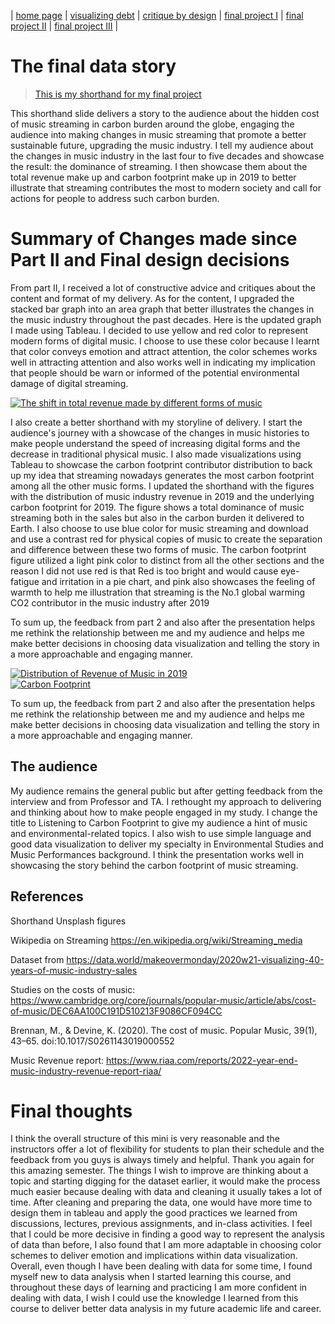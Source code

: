 | [home page](https://yuchengtaka.github.io/Portfolio/) | [visualizing debt](dataviz2.md) | [critique by design](Assignment34.md) | [final project I](Final_Project_Yucheng.md) | [final project II](Final_Project_Part2_Yucheng.md) | [final project III](Final_Project_Part3_Yucheng.md) |

# The final data story
> [This is my shorthand for my final project](https://preview.shorthand.com/2LYrpiANUbefEVDL)

This shorthand slide delivers a story to the audience about the hidden cost of music streaming in carbon burden around the globe, engaging the audience into making changes in music streaming that promote a better sustainable future, upgrading the music industry. I tell my audience about the changes in music industry in the last four to five decades and showcase the result: the dominance of streaming. I then showcase them about the total revenue make up and carbon footprint make up in 2019 to better illustrate that streaming contributes the most to modern society and call for actions for people to address such carbon burden. 


# Summary of Changes made since Part II and Final design decisions
From part II, I received a lot of constructive advice and critiques about the content and format of my delivery. As for the content, I upgraded the stacked bar graph into an area graph that better illustrates the changes in the music industry throughout the past decades. Here is the updated graph I made using Tableau. I decided to use yellow and red color to represent modern forms of digital music. I choose to use these color because I learnt that color conveys emotion and attract attention, the color schemes works well in attracting attention and also works well in indicating my implication that people should be warn or informed of the potential environmental damage of digital streaming. 

<div class='tableauPlaceholder' id='viz1709373805120' style='position: relative'><noscript><a href='#'><img alt='The shift in total revenue made by different forms of music ' src='https:&#47;&#47;public.tableau.com&#47;static&#47;images&#47;Mu&#47;MusicRevenue_17091433062410&#47;Sheet8&#47;1_rss.png' style='border: none' /></a></noscript><object class='tableauViz'  style='display:none;'><param name='host_url' value='https%3A%2F%2Fpublic.tableau.com%2F' /> <param name='embed_code_version' value='3' /> <param name='site_root' value='' /><param name='name' value='MusicRevenue_17091433062410&#47;Sheet8' /><param name='tabs' value='no' /><param name='toolbar' value='yes' /><param name='static_image' value='https:&#47;&#47;public.tableau.com&#47;static&#47;images&#47;Mu&#47;MusicRevenue_17091433062410&#47;Sheet8&#47;1.png' /> <param name='animate_transition' value='yes' /><param name='display_static_image' value='yes' /><param name='display_spinner' value='yes' /><param name='display_overlay' value='yes' /><param name='display_count' value='yes' /><param name='language' value='en-US' /><param name='filter' value='publish=yes' /></object></div>     

<script type='text/javascript'>                    
 var divElement = document.getElementById('viz1709373805120');                    
 var vizElement = divElement.getElementsByTagName('object')[0];                    
 vizElement.style.width='100%';vizElement.style.height=(divElement.offsetWidth*0.75)+'px';                    
 var scriptElement = document.createElement('script');                    
 scriptElement.src = 'https://public.tableau.com/javascripts/api/viz_v1.js';                    
 vizElement.parentNode.insertBefore(scriptElement, vizElement);                
</script>

I also create a better shorthand with my storyline of delivery. I start the audience's journey with a showcase of the changes in music histories to make people understand the speed of increasing digital forms and the decrease in traditional physical music. I also made visualizations using Tableau to showcase the carbon footprint contributor distribution to back up my idea that streaming nowadays generates the most carbon footprint among all the other music forms. I updated the shorthand with the figures with the distribution of music industry revenue in 2019 and the underlying carbon footprint for 2019. The figure shows a total dominance of music streaming both in the sales but also in the carbon burden it delivered to Earth. I also choose to use blue color for music streaming and download and use a contrast red for physical copies of music to create the separation and difference between these two forms of music. The carbon footprint figure utilized a light pink color to distinct from all the other sections and the reason I did not use red is that Red is too bright and would cause eye-fatigue and irritation in a pie chart, and pink also showcases the feeling of warmth to help me illustration that streaming is the No.1 global warming CO2 contributor in the music industry after 2019

To sum up, the feedback from part 2 and also after the presentation helps me rethink the relationship between me and my audience and helps me make better decisions in choosing data visualization and telling the story in a more approachable and engaging manner. 


<div class='tableauPlaceholder' id='viz1709375753582' style='position: relative'><noscript><a href='#'><img alt='Distribution of Revenue of Music in 2019 ' src='https:&#47;&#47;public.tableau.com&#47;static&#47;images&#47;Mu&#47;MusicRevenue2019&#47;Sheet11&#47;1_rss.png' style='border: none' /></a></noscript><object class='tableauViz'  style='display:none;'><param name='host_url' value='https%3A%2F%2Fpublic.tableau.com%2F' /> <param name='embed_code_version' value='3' /> <param name='site_root' value='' /><param name='name' value='MusicRevenue2019&#47;Sheet11' /><param name='tabs' value='no' /><param name='toolbar' value='yes' /><param name='static_image' value='https:&#47;&#47;public.tableau.com&#47;static&#47;images&#47;Mu&#47;MusicRevenue2019&#47;Sheet11&#47;1.png' /> <param name='animate_transition' value='yes' /><param name='display_static_image' value='yes' /><param name='display_spinner' value='yes' /><param name='display_overlay' value='yes' /><param name='display_count' value='yes' /><param name='language' value='en-US' /><param name='filter' value='publish=yes' /></object></div>                
<script type='text/javascript'>                    
 var divElement = document.getElementById('viz1709375753582');                    
 var vizElement = divElement.getElementsByTagName('object')[0];                    
 vizElement.style.width='100%';vizElement.style.height=(divElement.offsetWidth*0.75)+'px';                    
 var scriptElement = document.createElement('script');                    
 scriptElement.src = 'https://public.tableau.com/javascripts/api/viz_v1.js';                    
 vizElement.parentNode.insertBefore(scriptElement, vizElement);                
</script>

<div class='tableauPlaceholder' id='viz1709375916929' style='position: relative'><noscript><a href='#'><img alt='Carbon Footprint ' src='https:&#47;&#47;public.tableau.com&#47;static&#47;images&#47;Mu&#47;MusicCO2&#47;Sheet14&#47;1_rss.png' style='border: none' /></a></noscript><object class='tableauViz'  style='display:none;'><param name='host_url' value='https%3A%2F%2Fpublic.tableau.com%2F' /> <param name='embed_code_version' value='3' /> <param name='site_root' value='' /><param name='name' value='MusicCO2&#47;Sheet14' /><param name='tabs' value='no' /><param name='toolbar' value='yes' /><param name='static_image' value='https:&#47;&#47;public.tableau.com&#47;static&#47;images&#47;Mu&#47;MusicCO2&#47;Sheet14&#47;1.png' /> <param name='animate_transition' value='yes' /><param name='display_static_image' value='yes' /><param name='display_spinner' value='yes' /><param name='display_overlay' value='yes' /><param name='display_count' value='yes' /><param name='language' value='en-US' /><param name='filter' value='publish=yes' /></object></div>                
<script type='text/javascript'>                    
 var divElement = document.getElementById('viz1709375916929');                    
 var vizElement = divElement.getElementsByTagName('object')[0];                    
 vizElement.style.width='100%';vizElement.style.height=(divElement.offsetWidth*0.75)+'px';                    
 var scriptElement = document.createElement('script');                    
 scriptElement.src = 'https://public.tableau.com/javascripts/api/viz_v1.js';                    
 vizElement.parentNode.insertBefore(scriptElement, vizElement);                
</script>

To sum up, the feedback from part 2 and also after the presentation helps me rethink the relationship between me and my audience and helps me make better decisions in choosing data visualization and telling the story in a more approachable and engaging manner. 

## The audience
My audience remains the general public but after getting feedback from the interview and from Professor and TA. I rethought my approach to delivering and thinking about how to make people engaged in my study. I change the title to Listening to Carbon Footprint to give my audience a hint of music and environmental-related topics. I also wish to use simple language and good data visualization to deliver my specialty in Environmental Studies and Music Performances background. I think the presentation works well in showcasing the story behind the carbon footprint of music streaming. 



## References
Shorthand Unsplash figures

Wikipedia on Streaming
https://en.wikipedia.org/wiki/Streaming_media


Dataset from https://data.world/makeovermonday/2020w21-visualizing-40-years-of-music-industry-sales

Studies on the costs of music: https://www.cambridge.org/core/journals/popular-music/article/abs/cost-of-music/DEC6AA100C191D510213F9086CF094CC

Brennan, M., & Devine, K. (2020). The cost of music. Popular Music, 39(1), 43–65. doi:10.1017/S0261143019000552

Music Revenue report: 
https://www.riaa.com/reports/2022-year-end-music-industry-revenue-report-riaa/



# Final thoughts
I think the overall structure of this mini is very reasonable and the instructors offer a lot of flexibility for students to plan their schedule and the feedback from you guys is always timely and helpful. Thank you again for this amazing semester. 
The things I wish to improve are thinking about a topic and starting digging for the dataset earlier, it would make the process much easier because dealing with data and cleaning it usually takes a lot of time. After cleaning and preparing the data, one would have more time to design them in tableau and apply the good practices we learned from discussions, lectures, previous assignments, and in-class activities. I feel that I could be more decisive in finding a good way to represent the analysis of data than before, I also found that I am more adaptable in choosing color schemes to deliver emotion and implications within data visualization. Overall, even though I have been dealing with data for some time, I found myself new to data analysis when I started learning this course, and throughout these days of learning and practicing I am more confident in dealing with data, I wish I could use the knowledge I learned from this course to deliver better data analysis in my future academic life and career. 

